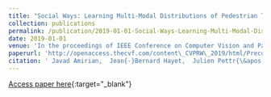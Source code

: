 ```yaml
---
title: "Social Ways: Learning Multi-Modal Distributions of Pedestrian Trajectories With GANs"
collection: publications
permalink: /publication/2019-01-01-Social-Ways-Learning-Multi-Modal-Distributions-of-Pedestrian-Trajectories-With-GANs
date: 2019-01-01
venue: 'In the proceedings of IEEE Conference on Computer Vision and Pattern Recognition Workshops, CVPR Workshops 2019, Long Beach, CA, USA, June 16-20, 2019'
paperurl: 'http://openaccess.thecvf.com/content\_CVPRW\_2019/html/Precognition/Amirian\_Social\_Ways\_Learning\_Multi-Modal\_Distributions\_of\_Pedestrian\_Trajectories\_With\_GANs\_CVPRW\_2019\_paper.html'
citation: ' Javad Amirian,  Jean{-}Bernard Hayet,  Julien Pettr{\&apos;{e}}, &quot;Social Ways: Learning Multi-Modal Distributions of Pedestrian Trajectories With GANs.&quot; In the proceedings of IEEE Conference on Computer Vision and Pattern Recognition Workshops, CVPR Workshops 2019, Long Beach, CA, USA, June 16-20, 2019, 2019.'
---
```

[Access paper here](http://openaccess.thecvf.com/content\_CVPRW\_2019/html/Precognition/Amirian\_Social\_Ways\_Learning\_Multi-Modal\_Distributions\_of\_Pedestrian\_Trajectories\_With\_GANs\_CVPRW\_2019\_paper.html){:target="_blank"}
